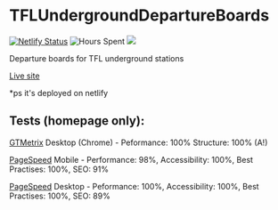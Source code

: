 ﻿# TFLUndergroundDepartureBoards
[![Netlify Status](https://api.netlify.com/api/v1/badges/50cec1ab-9594-4ab3-a4ef-97812f5371bc/deploy-status)](https://app.netlify.com/sites/tflundergrounddepartures/deploys) ![Hours Spent](https://img.shields.io/badge/Hours%20spent%20coding-3-brightgreen) [![](https://shields.tosdr.org/en_7734.svg)](https://tosdr.org/en/service/7734)

Departure boards for TFL underground stations

[Live site](https://tflundergrounddepartures.deveroonie.xyz/)

*ps it's deployed on netlify

## Tests (homepage only):
[GTMetrix](https://gtmetrix.com/) Desktop (Chrome) - Peformance: 100% Structure: 100% (A!)

[PageSpeed](https://pagespeed.web.dev) Mobile - Performance: 98%, Accessibility: 100%, Best Practises: 100%, SEO: 91%

[PageSpeed](https://pagespeed.web.dev) Desktop - Peformance: 100%, Accessibility: 100%, Best Practises: 100%, SEO: 89%
